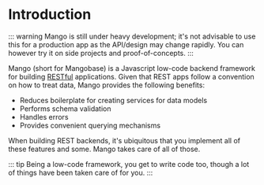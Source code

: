 ---
---

# Introduction

::: warning
Mango is still under heavy development; it's not advisable to use this for a production app as the API/design may change rapidly. You can however try it on side projects and proof-of-concepts.
:::

Mango (short for Mangobase) is a Javascript low-code backend framework for building [RESTful](rest.md) applications. Given that REST apps follow a convention on how to treat data, Mango provides the following benefits:

- Reduces boilerplate for creating services for data models
- Performs schema validation
- Handles errors
- Provides convenient querying mechanisms

When building REST backends, it's ubiquitous that you implement all of these features and some. Mango takes care of all of those.

::: tip
Being a low-code framework, you get to write code too, though a lot of things have been taken care of for you.
:::


